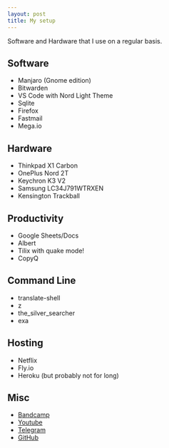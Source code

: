 ```yaml
---
layout: post
title: My setup
---
```


Software and Hardware that I use on a regular basis.

## Software
- Manjaro (Gnome edition)
- Bitwarden
- VS Code with Nord Light Theme
- Sqlite
- Firefox
- Fastmail
- Mega.io

## Hardware
- Thinkpad X1 Carbon
- OnePlus Nord 2T
- Keychron K3 V2
- Samsung LC34J791WTRXEN
- Kensington Trackball

## Productivity
- Google Sheets/Docs
- Albert
- Tilix with quake mode!
- CopyQ

## Command Line
- translate-shell
- z
- the_silver_searcher
- exa

## Hosting
- Netflix
- Fly.io
- Heroku (but probably not for long)

## Misc
- [Bandcamp](https://bandcamp.com/skatkov)
- [Youtube](https://www.youtube.com/channel/UCCXgc66CMXcDZSVfhaoVRaA) 
- [Telegram](https://t.me/Skatkov)
- [GitHub](https://github.com/skatkov)